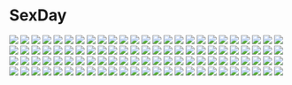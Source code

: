 # SexDay
![](https://konachan.com/jpeg/7d7e8cc30437d369e43558a8ce4d9051/Konachan.com%20-%20261783%20bed%20blue_hair%20breasts%20brown_eyes%20cleavage%20long_hair%20original%20panties%20pasdar%20underwear.jpg)
![](https://konachan.com/image/6283c805baeff61d0a8452b93e69ea6c/Konachan.com%20-%20286231%20aqua_eyes%20bubbles%20close%20go-toubun_no_hanayome%20nakano_nino%20pink_hair%20zhanzheng_zi.jpg)
![](https://konachan.com/image/5f185ca9677f1083769fc1c5ea2bdb3f/Konachan.com%20-%20193925%20ass%20brown_hair%20christmas%20hat%20michairu%20miyoshi_karin%20panties%20red_eyes%20santa_costume%20santa_hat%20skirt%20tougou_mimori%20underwear%20yuuki_yuuna.jpg)
![](https://konachan.com/jpeg/a3f66bfcbc9918aa1aed89f96a77854b/Konachan.com%20-%20166857%20blush%20breasts%20cleavage%20dark_skin%20motorcycle%20namaniku_atk%20nitroplus%20ootori_kanae%20panties%20panty_pull%20pointed_ears%20sword%20thighhighs%20underwear%20weapon.jpg)
![](https://konachan.com/jpeg/a857eddd6101e6d65aef03c157cf1d15/Konachan.com%20-%20305865%20akane_mimi%20ass%20blush%20brown_eyes%20brown_hair%20bunny_ears%20bunnygirl%20headband%20leotard%20loli%20long_hair%20pink_hair%20ponytail%20purple_hair%20tail%20tokenbox%20twintails.jpg)
![](https://konachan.com/image/1f9ed98999d268efe8169de1c5360bf0/Konachan.com%20-%2013653%20blue_eyes%20kagurazaka_asuna%20long_hair%20mahou_sensei_negima%20navel%20orange_hair%20swimsuit%20twintails.jpg)
![](https://konachan.com/image/5b6331373bb221f63d653179f994fba2/Konachan.com%20-%20198978%20blue_eyes%20blush%20catgirl%20dress%20gloves%20halloween%20hat%20horns%20kaskia%20long_hair%20moon%20night%20original%20panties%20red_eyes%20red_hair%20tail%20underwear%20wings%20witch_hat.jpg)
![](https://konachan.com/image/400d655a574b6c067f4244c1a01fe8f4/Konachan.com%20-%2083423%20gyakuten_saiban%20phoenix_wright%20tagme.jpg)
![](https://konachan.com/image/6fc512f45e002efc8ad4147f1c7c1782/Konachan.com%20-%2096910%20houmei%20mermaid%20shining_wind%20taka_tony.jpg)
![](https://konachan.com/image/fc231f9f2424ce3f2a16b90af04bb4da/Konachan.com%20-%208290%20kirisame_marisa%20touhou%20witch.jpg)
![](https://konachan.com/jpeg/d0d50afcf8d61093d3c30b0a2aa5d6df/Konachan.com%20-%20287102%20censored%20clochette%20close%20game_cg%20kokorone%3Dpendulum%21%20komachiya_nazuna%20oshiki_hitoshi%20pussy%20pussy_juice.jpg)
![](https://konachan.com/image/46f94d497ee0e33806fbf8e33c5a7da6/Konachan.com%20-%2039038%20hanyuu%20higurashi_no_naku_koro_ni.jpg)
![](https://konachan.com/jpeg/cb33ad22c5942ddd31f21b9f1410a079/Konachan.com%20-%20233266%20aqua_eyes%20black_hair%20blush%20breast_grab%20breasts%20game_cg%20male%20navel%20nipples%20no_bra%20panties%20ribbons%20school_uniform%20shinsou_noise%20short_hair%20underwear.jpg)
![](https://konachan.com/jpeg/68feedd10c1b363fa57933b3fc4bd9cc/Konachan.com%20-%2080033%202girls%20amakura%20bra%20breasts%20cleavage%20himuro_sae%20id_-rebirth_session-%20katase_sakura%20open_shirt%20root_nuko%20school_uniform%20tie%20underwear.jpg)
![](https://konachan.com/image/421d6d71fcf54e0d35a9c8ebfc951299/Konachan.com%20-%20124556%20animal_ears%20hoodie%20jpeg_artifacts%20long_hair%20moon%20purple_eyes%20purple_hair%20tagme_%28artist%29%20twintails%20vocaloid%20voiceroid%20yuzuki_yukari.jpg)
![](https://konachan.com/image/92fef0b740b0ad7fe159b328ae38e17e/Konachan.com%20-%2097960%20akatoki%21%20boots%20brown_eyes%20brown_hair%20inugahora_an%20long_hair%20marukawa_rinko%20pantyhose%20uniform.jpg)
![](https://konachan.com/image/d74f02898fe89a8b586be17925707022/Konachan.com%20-%2074851%20bow%20brown_hair%20doll%20dress%20idolmaster%20minase_iori%20white%20yooguru.jpg)
![](https://konachan.com/jpeg/0a29e5148b2fdff15d89f4ff88b6b117/Konachan.com%20-%2040347%20guitar%20instrument%20maka_albarn%20soul_eater%20yellow.jpg)
![](https://konachan.com/image/d3d7e072d3f1a3b23663bf2beb6ec6a3/Konachan.com%20-%2036596%20chidori_kaname%20close%20full_metal_panic.jpg)
![](https://konachan.com/jpeg/d689c8b51ab3471fa46d4310867d965e/Konachan.com%20-%20220045%20black_hair%20hakurei_reimu%20hat%20himekaidou_hatate%20kneehighs%20long_hair%20nogisaka_kushio%20phone%20purple_eyes%20shameimaru_aya%20skirt%20touhou%20twintails.jpg)
![](https://konachan.com/image/c4ac4d2bf20d2dc165f2788096730dca/Konachan.com%20-%2091365%20blonde_hair%20book%20flowers%20gosick%20goth-loli%20green_eyes%20hanabana_tsubomi%20kujou_kazuya%20lolita_fashion%20victorique_de_broix.jpg)
![](https://konachan.com/image/1e2293228d844c532cd04f079f2b9fda/Konachan.com%20-%20142470%20blue_hair%20bunny%20dress%20eudetenis%20genderswap%20group%20hakurei_reimu%20izayoi_sakuya%20japanese_clothes%20kirisame_marisa%20maid%20miko%20touhou%20witch%20yakumo_yukari.jpg)
![](https://konachan.com/image/6b6e695cefd7d888bab004ed1a196d77/Konachan.com%20-%20179058%20black_eyes%20black_hair%20cape%20cross%20dress%20original%20paradise_%28pffk%29%20pixiv_fantasia%20short_hair%20swd3e2%20sword%20weapon.jpg)
![](https://konachan.com/image/8717f6e1b604d1095723048652bed200/Konachan.com%20-%20152929%20eevee%20espeon%20flareon%20glaceon%20jolteon%20leafeon%20nejita%20pokemon%20umbreon%20vaporeon.jpg)
![](https://konachan.com/image/125e77f148816f12cdea03d74ec9094e/Konachan.com%20-%20236518%20aliasing%20arakure%20black_eyes%20breasts%20christmas%20cleavage%20collar%20fang%20green_eyes%20green_hair%20group%20hat%20hoodie%20long_hair%20pink_hair%20santa_hat%20signed.jpg)
![](https://konachan.com/image/3ae85b61a365599d02d31c2ae7031be6/Konachan.com%20-%20193691%20brown_hair%20himawari_to_koi_no_kioku%20microphone%20minamihama_yoriko%20more_%28company%29%20oginohama_akane%20tsukuru.jpg)
![](https://konachan.com/image/ea84b5b9f693dc361fc04ceeaef3c2cd/Konachan.com%20-%20184781%20akemi_homura%20black_hair%20long_hair%20mahou_shoujo_madoka_magica%20oyari_ashito%20pantyhose%20scan%20white.jpg)
![](https://konachan.com/jpeg/30a0ba9be13259c77947efa0f295d4ce/Konachan.com%20-%20254131%20aqua_eyes%20blush%20bondage%20boots%20bra%20cape%20chain%20collar%20fang%20gloves%20gray_hair%20hat%20horns%20long_hair%20military%20navel%20shirt%20twintails%20underwear%20waifu2x%20wings.jpg)
![](https://konachan.com/image/fcd877d2da5b5ab5c62b44516674e2ce/Konachan.com%20-%20184288%20animal_ears%20love_live%21_school_idol_project%20nishikino_maki%20white.jpg)
![](https://konachan.com/jpeg/4e40888dd2f883d432668d81e770c4fe/Konachan.com%20-%20123265%20braids%20cigarette%20dress%20gun%20hong_meiling%20izayoi_sakuya%20karlwolf%20knife%20monochrome%20red%20remilia_scarlet%20smoking%20touhou%20vampire%20weapon%20wings.jpg)
![](https://konachan.com/image/b8b7f7dce32be42b0c0dbc425e5121ee/Konachan.com%20-%2043430%20ayanami_rei%20bodysuit%20neon_genesis_evangelion%20sadamoto_yoshiyuki%20scan%20skintight.jpg)
![](https://konachan.com/jpeg/8ec791f2f07b10762a52bcb03b652baa/Konachan.com%20-%20255836%20black_hair%20blue_hair%20boots%20brown_eyes%20brown_hair%20group%20idolmaster%20miura_azusa%20pantyhose%20pink_eyes%20scarf%20short_hair%20shorts%20skirt%20wink%20yabuki_kana.jpg)
![](https://konachan.com/jpeg/2ffa7cd80fd11439108091523dfb6ebf/Konachan.com%20-%2099942%202girls%20blonde_hair%20blue_eyes%20kanu%20koihime_musou%20orange_eyes%20scythe%20sousou%20tagme_%28artist%29%20thighhighs%20weapon.jpg)
![](https://konachan.com/image/2c1f88cba3880bbf18ea2deafe2cc064/Konachan.com%20-%20102902%20blonde_hair%20dress%20gosick%20green_eyes%20hafu_%28fledge%29%20hat%20kujou_kazuya%20victorique_de_broix.jpg)
![](https://konachan.com/jpeg/344db4d4ffd1606f3e47d274594e64b6/Konachan.com%20-%2062600%20nanao_naru%20ribbons%20tagme%20twintails.jpg)
![](https://konachan.com/image/4fc4331ca7560d64d449198d5d9127b7/Konachan.com%20-%20281654%20aliasing%20ass%20azur_lane%20blush%20breasts%20bunny_ears%20gun%20headband%20katana%20long_hair%20nipples%20no_bra%20nopan%20shirt_lift%20skirt%20skirt_lift%20sword%20weapon%20white_hair.jpg)
![](https://konachan.com/image/ebe1b55e20548068b2d81e9da302efe5/Konachan.com%20-%20110327%20breasts%20cleavage%20highschool_of_the_dead%20pink_hair%20takagi_saya%20watermark.jpg)
![](https://konachan.com/image/0a3fb1698fd00305b35e1807116e2b0d/Konachan.com%20-%20176241%20aqua_eyes%20blush%20breasts%20clouds%20food%20glasses%20gloves%20group%20halo%20hat%20headband%20long_hair%20miko%20no_bra%20panties%20piromizu%20skirt%20sunset%20underwear%20weapon.jpg)
![](https://konachan.com/image/9d63281b3818f7c85ea7f1cc1b1cc9c0/Konachan.com%20-%20261206%20blue_hair%20blush%20breasts%20brown_eyes%20cameltoe%20green_hair%20hatachi%20navel%20original%20panties%20ponytail%20ribbons%20short_hair%20skirt%20underwear%20upskirt%20wristwear.jpg)
![](https://konachan.com/image/6b0e58e3ddabc7d629717f828512a6a6/Konachan.com%20-%20280153%20blue%20heriki_%28trkj%29%20original%20polychromatic%20silhouette%20tree.jpg)
![](https://konachan.com/jpeg/adf8ea4cb5b3c970004eb07b9d8645ed/Konachan.com%20-%20281755%20animal_ears%20aqua_eyes%20aqua_hair%20blush%20catgirl%20dress%20long_hair%20panties%20petals%20school_uniform%20signed%20spread_legs%20thighhighs%20underwear%20waifu2x.jpg)
![](https://konachan.com/jpeg/ab7c7fdfde3a0c07868a262a01816466/Konachan.com%20-%20187027%20ass%20bakemonogatari%20bloomers%20coffee-kizoku%20gym_uniform%20monogatari_%28series%29%20senjougahara_hitagi.jpg)
![](https://konachan.com/image/8e51c2347b46ef3c1e04e08c28581f7a/Konachan.com%20-%2015207%20final_fantasy.jpg)
![](https://konachan.com/image/2e786fc99560445f9582ab576a1c0726/Konachan.com%20-%20101151%20coffee-kizoku%20cure_girl%20headphones%20hoshimiya_miyu%20kunimura_kotone%20nanjou_rena%20phone%20school_uniform.jpg)
![](https://konachan.com/jpeg/779cd26d3802896892b6eafecccbb813/Konachan.com%20-%20231013%20aqua_eyes%20black_hair%20bra%20breasts%20candy%20cleavage%20close%20cropped%20hoodie%20lollipop%20original%20tokki%20underwear%20waifu2x.jpg)
![](https://konachan.com/image/36dc7a6f110114cd1803082917e052cc/Konachan.com%20-%2084666%20ayasaka%20bunnygirl%20cirno%20fairy%20group%20hakurei_reimu%20hong_meiling%20ibuki_suika%20izayoi_sakuya%20kochiya_sanae%20maid%20miko%20nagae_iku%20reiuji_utsuho%20touhou%20witch.jpg)
![](https://konachan.com/image/72888d662dcfacba0ab0cc3af188c9b1/Konachan.com%20-%2067048%20barefoot%20long_hair%20louise_fran%C3%A7oise_le_blanc_de_la_valli%C3%A8re%20navel%20nipples%20nude%20pink_eyes%20pink_hair%20zero_no_tsukaima.jpg)
![](https://konachan.com/jpeg/1566d580bb357f76a6b0ac9e265f9109/Konachan.com%20-%20306872%20blue_eyes%20blue_hair%20breasts%20camera%20fire_emblem%20gloves%20long_hair%20lucina_%28fire_emblem%29%20nanoless%20navel%20nipples%20pussy%20spread_legs%20uncensored.jpg)
![](https://konachan.com/jpeg/69597367b6a45576e10bc9457e18e363/Konachan.com%20-%20127486%20akiyama_mio%20hirasawa_yui%20k-on%21%20kotobuki_tsumugi%20nakano_azusa%20realistic%20tainaka_ritsu%20third-party_edit%20yamanaka_sawako.jpg)
![](https://konachan.com/image/6df376f92932a7d22d59485af4174826/Konachan.com%20-%20173950%20anthropomorphism%20blonde_hair%20boots%20elbow_gloves%20gloves%20headband%20long_hair%20niwashi_%28yuyu%29%20nopan%20signed%20skirt%20thighhighs%20white%20yellow_eyes.jpg)
![](https://konachan.com/image/5397edd453d9befce66f988819126fe7/Konachan.com%20-%2048759%20asai_ichiko%20breasts%20cleavage%20tagme%20underwear.jpg)
![](https://konachan.com/image/5df0d44cdd10ef01cdc5de7cf9f7d8f5/Konachan.com%20-%2066287%20hatsune_miku%20headphones%20twintails%20vocaloid%20white.jpg)
![](https://konachan.com/image/6d52dd0a2f693f955e251c5d1eeeca31/Konachan.com%20-%2092492%20blush%20daiyousei%20fairy%20green_hair%20short_hair%20touhou%20wings.jpg)
![](https://konachan.com/jpeg/2731da2c37e629ac6cac98a82c10bfd8/Konachan.com%20-%20212793%20clouds%20industrial%20nobody%20original%20realistic%20scenic%20signed%20sky%20stars%20sunset%20tree%20waisshu_%28sougyokyuu%29.jpg)
![](https://konachan.com/image/5fc2cc8af92315a80c468e56b28b00c6/Konachan.com%20-%2085368%202girls%20dress%20flandre_scarlet%20miki_purasu%20red_eyes%20remilia_scarlet%20ribbons%20socks%20touhou%20vampire.jpg)
![](https://konachan.com/jpeg/cd481d80cf241f878b168f2ec187ed65/Konachan.com%20-%20173914%20boots%20breasts%20cleavage%20elbow_gloves%20gloves%20original%20pointed_ears%20purple_eyes%20short_hair%20shorts%20thighhighs%20white%20white_hair%20wings%20zettai_ryouiki.jpg)
![](https://konachan.com/image/711ed4b33b5e5cc4f793bb40c6b27f0e/Konachan.com%20-%20205013%20animal%20bed%20cat%20cat_smile%20jpeg_artifacts%20logo%20long_hair%20naderebo%21%20pantyhose%20pink_hair%20purple_eyes%20school_uniform%20tsubasa_moegi%20twintails.jpg)
![](https://konachan.com/jpeg/6cb1c94447ca27ed416749f2fc19a855/Konachan.com%20-%20259372%20breasts%20cropped%20fate_grand_order%20fate_%28series%29%20kousaki_rui%20long_hair%20ponytail%20red_eyes%20sideboob%20signed%20tomoe_gozen%20waifu2x%20white_hair.jpg)
![](https://konachan.com/image/217654b87977d126e7df7fdb2fd0fef7/Konachan.com%20-%20110882%20chocobo%20eiko_carol%20final_fantasy%20goggles%20kairi%20kingdom_hearts%20kllsiren%20lulu%20moogle%20penelo%20rikku%20serah_farron%20terra_branford%20tifa_lockhart%20yuna_vanille.jpg)
![](https://konachan.com/image/37335a515c6a31726dadc49432f65ca9/Konachan.com%20-%20292290%20animal%20bell%20blush%20braids%20breasts%20brown_hair%20cat%20cleavage%20japanese_clothes%20long_hair%20miko%20original%20red_eyes%20snow%20sousouman%20stairs%20torii%20tree.jpg)
![](https://konachan.com/image/f61c63fdbd3b3c86edc0c6ce4eecfe32/Konachan.com%20-%2017068%20air_gear%20noyamano_ringo%20oh_great.jpg)
![](https://konachan.com/image/e7060459cb97b60bf25e3988ea649704/Konachan.com%20-%20206825%20aqua_hair%20bai_yemeng%20barefoot%20cropped%20dress%20hatsune_miku%20vocaloid.jpg)
![](https://konachan.com/image/7f95ab6e4bc26f247a310c1bff7fe203/Konachan.com%20-%2038020%202girls%20fuyou_kaede%20green_hair%20nishimata_aoi%20school_uniform%20shigure_asa%20shuffle%20suzuhira_hiro.jpg)
![](https://konachan.com/image/11452fa494b3e259fa92e2514908f4db/Konachan.com%20-%20279998%202girls%20azur_lane%20blue_eyes%20breasts%20brown_hair%20cleavage%20fire%20foxgirl%20higandgk%20hoodie%20long_hair%20no_bra%20red_eyes%20short_hair%20tail%20water%20white_hair.jpg)
![](https://konachan.com/image/5d034d37b3fb97fd369610245b77fff8/Konachan.com%20-%2043612%20no_bra%20open_shirt%20panties%20run_elsie_jewelria%20to_love_ru%20underwear%20yuuki_rito.jpg)
![](https://konachan.com/image/13e926ff3227e9c9dd816a2a71fe5b1e/Konachan.com%20-%2074331%20blue_eyes%20blue_hair%20cirno%20dress%20fairy%20kiyu%20ribbons%20short_hair%20touhou%20wings.jpg)
![](https://konachan.com/jpeg/a7adfd109d648be15724c59bbfd0e3cd/Konachan.com%20-%20184218%20blush%20breasts%20brown_hair%20chikotam%20game_cg%20long_hair%20marmalade%20nipples%20nopan%20open_shirt%20penis%20purple_eyes%20pussy%20school_uniform%20sex%20topless%20uncensored.jpg)
![](https://konachan.com/jpeg/aa5fac1797325ad89af6ad444273999a/Konachan.com%20-%20306223%20animal%20azur_lane%20barefoot%20beach%20bikini%20bird%20boat%20breasts%20choker%20clouds%20gray_hair%20liduke%20mask%20short_hair%20sky%20swimsuit%20tail%20water%20weapon%20white%20wristwear.jpg)
![](https://konachan.com/image/aa33fb899bb92f06b62de8cf31e9c143/Konachan.com%20-%20160271%20monkey_d_luffy%20one_piece%20portgas_d_ace%20sabo%20tsuyomaru.jpg)
![](https://konachan.com/jpeg/d896b7a2fdf4fcf596a57761c02e2742/Konachan.com%20-%20277445%20breast_hold%20brown_eyes%20brown_hair%20original%20short_hair%20white%20yuki_arare.jpg)
![](https://konachan.com/image/ddb9058b6884d5332391b9ebfc538eb3/Konachan.com%20-%20163843%20aqua_eyes%20breasts%20gray_hair%20kokkoasa%20konpaku_youmu%20navel%20nipples%20nude%20pussy%20short_hair%20touhou%20uncensored%20water%20wet.jpg)
![](https://konachan.com/image/2c78a8ddc7e43cf3f96a2bc4827349c2/Konachan.com%20-%2028501%20breasts%20censored%20chu_x_chu%20cum%20game_cg%20gym_uniform%20nipples%20nipple_slip%20pussy%20pussy_juice%20spread_legs%20spread_pussy%20underboob%20unisonshift.jpg)
![](https://konachan.com/jpeg/f8d1d3e39b6a47ba1fa39428566bc45f/Konachan.com%20-%20236739%20mclelun%20nobody%20original%20scenic%20shade.jpg)
![](https://konachan.com/image/8a58c8a9ef661bb9bab065bd48d43b27/Konachan.com%20-%2019571%20love_hina%20narusegawa_naru.jpg)
![](https://konachan.com/image/27cbaf5cd0b6edf82ead9ddde29d1556/Konachan.com%20-%20124943%20akamori%20brown_hair%20jpeg_artifacts%20original%20scarf%20signed%20snow%20winter%20yellow_eyes.jpg)
![](https://konachan.com/image/a406286f5204fcc8615b994ecdf5809b/Konachan.com%20-%2063460%20favorite%20game_cg%20hoshizora_no_memoria%20tagme.jpg)
![](https://konachan.com/image/704c4a5ad2812492e2c68ab1ec910a50/Konachan.com%20-%2088712%20brown_eyes%20brown_hair%20gloves%20goggles%20gun%20kneehighs%20misaka_imouto%20school_uniform%20short_hair%20skirt%20to_aru_majutsu_no_index%20weapon%20white.jpg)
![](https://konachan.com/jpeg/92dff94a54c74096b342d45f0dae322f/Konachan.com%20-%20113991%20akemi_homura%20animal_ears%20blush%20cat_smile%20catgirl%20chibi%20hina_hina%20kyuubee%20long_hair%20purple_eyes%20purple_hair%20red_eyes%20tail%20white.jpg)
![](https://konachan.com/image/c1b6feba8ea61a78962f82433ef4c238/Konachan.com%20-%2090575%20megurine_luka%20vocaloid.jpg)
![](https://konachan.com/image/51de3d6897b35bb495a857c30dee9501/Konachan.com%20-%2072760%20akiyama_mio%20hirasawa_yui%20k-on%21%20kotobuki_tsumugi%20nakano_azusa%20tainaka_ritsu.jpg)
![](https://konachan.com/jpeg/a17ebc841867f4d4c3a1dd591951e1b8/Konachan.com%20-%20252238%202girls%20animal_ears%20aqua_eyes%20blonde_hair%20blush%20brown_hair%20catgirl%20final_fantasy%20lalafell%20loli%20miqo%27te%20pointed_ears%20short_hair%20sketch%20tail%20tattoo%20tears.jpg)
![](https://konachan.com/jpeg/8ceed90198902407326e34c62b8a45fd/Konachan.com%20-%20171062%20blood%20blush%20breast_hold%20breasts%20brown_hair%20cleavage%20fang%20headband%20hewsack%20long_hair%20purple_eyes%20skirt%20thighhighs%20topless%20torn_clothes%20watermark.jpg)
![](https://konachan.com/jpeg/06cc12141a56a6246649866100418ba3/Konachan.com%20-%20239927%20anthropomorphism%20ass%20blonde_hair%20bra%20breasts%20cleavage%20kantai_collection%20long_hair%20red_eyes%20ribbons%20thighhighs%20underwear%20yuudachi_%28kancolle%29.jpg)
![](https://konachan.com/jpeg/e45216fe6fcd53ff8ed910ccf2ec16ca/Konachan.com%20-%20217093%20ikamusume%20kazu-chan%20nagatsuki_sanae%20shinryaku%21_ikamusume.jpg)
![](https://konachan.com/image/a5c4c72f7140855dfe24fc73dacaaa36/Konachan.com%20-%2045972%20amaduyu_tatsuki%20aquaplus%20komaki_manaka%20leaf%20to_heart%20to_heart_2.jpg)
![](https://konachan.com/image/db9e5d2b468b38a927ebc555877dfe71/Konachan.com%20-%20225640%20animal_ears%20ass%20barefoot%20black_hair%20breasts%20kuon_%28utawarerumono%29%20long_hair%20tail%20upskirt%20utawarerumono%20yellow_eyes%20zha_yu_bu_dong_hua.jpg)
![](https://konachan.com/jpeg/57f97d38edb6d1076fe3f4c42b0ac25b/Konachan.com%20-%20132432%20ass%20bed%20bicolored_eyes%20blonde_hair%20blush%20bra%20cameltoe%20game_cg%20kimishima_ao%20long_hair%20panties%20shishidou_chiharu%20underwear.jpg)
![](https://konachan.com/jpeg/2d74a94e8a2b183302c625f1bcfc9580/Konachan.com%20-%20174111%20bath%20bathtub%20blonde_hair%20blue_eyes%20blush%20breasts%20brown_hair%20game_cg%20hulotte%20ikegami_akane%20long_hair%20male%20navel%20nipples%20nude%20short_hair%20water%20wet.jpg)
![](https://konachan.com/image/0204a9a664f6c623de9c9504fc4dbc17/Konachan.com%20-%2023328%20mahoromatic.jpg)
![](https://konachan.com/image/ab81df635a6a5f77feb75dbe37368158/Konachan.com%20-%2021000%20cherry_blossoms%20elfen_lied%20flowers%20lucy_%28elfen_lied%29%20pink_eyes%20pink_hair%20vector.jpg)
![](https://konachan.com/image/87b827b3d7b52e48e4a88e3bf8386541/Konachan.com%20-%2077526%20aqua_eyes%20aqua_hair%20hatsune_miku%20headphones%20long_hair%20skirt%20thighhighs%20tie%20twintails%20vocaloid.jpg)
![](https://konachan.com/image/738b11bb13e767784cdb1514a96bf212/Konachan.com%20-%2032170%20animal_ears%20bunnygirl%20gun%20reisen_udongein_inaba%20touhou%20weapon%20white_hair%20wink%20zettai_ryouiki.jpg)
![](https://konachan.com/image/632eb9a846db8f5d75b7572a7ef30208/Konachan.com%20-%20241967%20blush%20bow%20cake%20candy%20chocolate%20drink%20fire%20food%20fruit%20green_eyes%20green_hair%20hat%20kneehighs%20knife%20komeiji_satori%20short_hair%20strawberry%20touhou.jpg)
![](https://konachan.com/image/7815830ceba7c1d4e668d0e56b55925d/Konachan.com%20-%20250068%20airship%20armor%20building%20clouds%20ling_xiang%20original%20scenic%20sky%20snow.jpg)
![](https://konachan.com/image/28954cbf43196ed3832b828286f858a7/Konachan.com%20-%20189295%20akame_ga_kill%21%20blood%20edenfox%20gun%20long_hair%20panties%20pantyhose%20purple_eyes%20purple_hair%20see_through%20signed%20twintails%20underwear%20weapon.jpg)
![](https://konachan.com/image/d6ab57801a1ac3e77bf6aded98a64a1c/Konachan.com%20-%20154313%20chinese_clothes%20kyaro_%28kyaro54%29%20original%20scenic.jpg)
![](https://konachan.com/jpeg/53a8d3d2b4e5dd150e11bbaf8759cefb/Konachan.com%20-%20187239%20ayase_hazuki%20blue_hair%20breasts%20censored%20game_cg%20kamidere%20nipples%20penis%20purple_eyes%20pussy%20sex%20short_hair%20skirt%20uesugi_chihaya.jpg)
![](https://konachan.com/image/b7d02622ab6e904388c77e54ad814913/Konachan.com%20-%20205010%20bandaid%20blood%20blue_eyes%20blue_hair%20blush%20brown_eyes%20brown_hair%20group%20long_hair%20nanpuu%20navel%20nopan%20pantyhose%20pussy%20short_hair%20tears%20thighhighs.jpg)
![](https://konachan.com/image/2eb5201915bc4d54cdf0cf442dd602eb/Konachan.com%20-%2059359%20brown_eyes%20brown_hair%20flowers%20guitar%20instrument%20japanese_clothes%20kimono%20long_hair%20nagareboshi%20night%20stars%20tagme%20water.jpg)
![](https://konachan.com/image/0854bdef8853656468c9caad9f1717c5/Konachan.com%20-%20201975%20blonde_hair%20bow%20dress%20elbow_gloves%20gloves%20hat%20long_hair%20pink_eyes%20ribbons%20shionty%20touhou%20umbrella%20yakumo_yukari.jpg)

